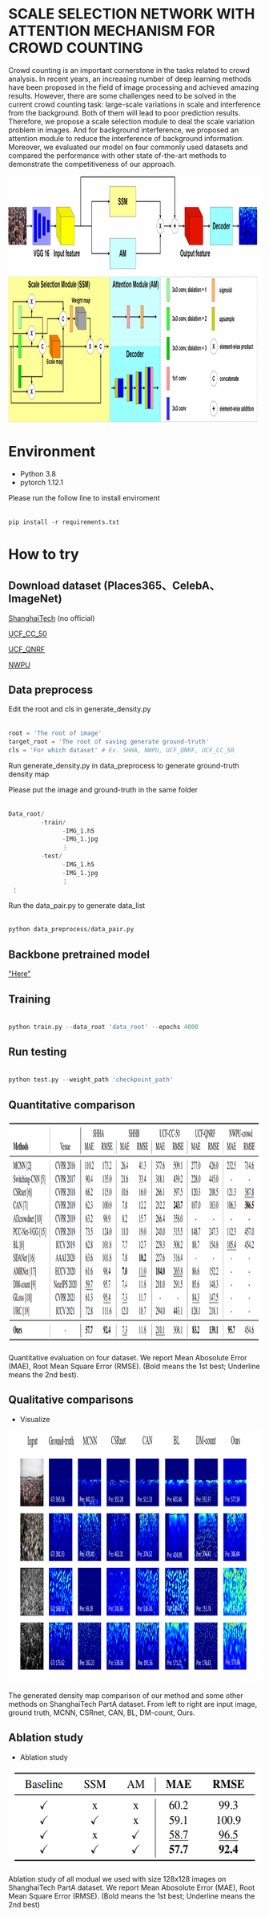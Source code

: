 # SCALE SELECTION NETWORK WITH ATTENTION MECHANISM FOR CROWD COUNTING

Crowd counting is an important cornerstone in the tasks related to crowd analysis. In recent years, an increasing number of deep learning methods have been proposed in the field of image processing and achieved amazing results. However, there are some challenges need to be solved in the current crowd counting task: large-scale variations in scale and interference from the background. Both of them will lead to poor prediction results. Therefore, we propose a scale selection module to deal the scale variation problem in images. And for background interference, we proposed an attention module to reduce the interference of background information. Moreover, we evaluated our model on four commonly used datasets and compared the performance with other state of-the-art methods to demonstrate the competitiveness of our approach.

<img src="https://github.com/TimLai0307/SSN/blob/main/vis/architecture.png" alt="https://github.com/TimLai0307/SSN/blob/main/vis/architecture.png" title="https://github.com/TimLai0307/SSN/blob/main/vis/architecture.png" width="1047" height="492">

# Environment
- Python 3.8
- pytorch 1.12.1

Please run the follow line to install enviroment
```python

pip install -r requirements.txt

```

# How to try

## Download dataset (Places365、CelebA、ImageNet)
[ShanghaiTech](https://www.kaggle.com/datasets/tthien/shanghaitech)  (no official)

[UCF_CC_50](https://www.crcv.ucf.edu/data/ucf-cc-50/)

[UCF_QNRF](https://www.crcv.ucf.edu/data/ucf-qnrf/)

[NWPU](https://gjy3035.github.io/NWPU-Crowd-Sample-Code/)

## Data preprocess

Edit the root and cls in generate_density.py
```python

root = 'The root of image'
target_root = 'The root of saving generate ground-truth'
cls = 'For which dataset' # Ex. SHHA, NWPU, UCF_QNRF, UCF_CC_50

```

Run generate_density.py in data_preprocess to generate ground-truth density map


Please put the image and ground-truth in the same folder
```python

Data_root/
         -train/
               -IMG_1.h5
               -IMG_1.jpg
               ⋮
         -test/
               -IMG_1.h5
               -IMG_1.jpg
               ⋮
 ⋮

```

Run the data_pair.py to generate data_list
```python

python data_preprocess/data_pair.py

```


## Backbone pretrained model
["Here"](https://drive.google.com/drive/u/4/folders/1QeLZc7_4TZVZ7awRQXNmgvGtPl6OGUAR)

## Training
```python

python train.py --data_root 'data_root' --epochs 4000

```

## Run testing
```python

python test.py --weight_path 'checkpoint_path'

```

## Quantitative comparison


<img src="https://github.com/TimLai0307/SSN/blob/main/vis/comparison.png" width="1337" height="449">

Quantitative evaluation on four dataset. We report Mean Abosolute Error (MAE), Root Mean Square Error (RMSE). (Bold means the 1st best; Underline means the 2nd best).


## Qualitative comparisons

- Visualize

<img src="https://github.com/TimLai0307/SSN/blob/main/vis/visual.png" width="1279" height="503">

The generated density map comparison of our method and some other methods on ShanghaiTech PartA dataset. From left to right are input image, ground truth, MCNN, CSRnet, CAN, BL, DM-count, Ours.


## Ablation study

- Ablation study 

<div align=center>
<img src="https://github.com/TimLai0307/SSN/blob/main/vis/ablation.png" width="546" height="195">
</div>

Ablation study of all modual we used with size 128x128 images on ShanghaiTech PartA dataset. We report Mean Abosolute Error (MAE), Root Mean Square Error (RMSE). (Bold means the 1st best; Underline means the 2nd best)



